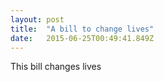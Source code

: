 ```yaml
---
layout: post 
title:  "A bill to change lives" 
date:   2015-06-25T00:49:41.849Z 
---
```


This bill changes lives
